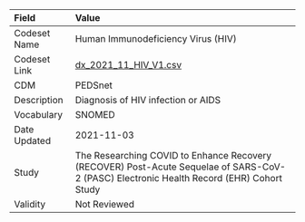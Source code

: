 |Field        |Value                                                                                                                                    |
|:------------|:----------------------------------------------------------------------------------------------------------------------------------------|
|Codeset Name |Human Immunodeficiency Virus (HIV)                                                                                                       |
|Codeset Link |[dx_2021_11_HIV_V1.csv](https://github.com/PEDSnet/Variable-Dictionary/blob/main/conditions/dx_2021_11_HIV_V1.csv)                       |
|CDM          |PEDSnet                                                                                                                                  |
|Description  |Diagnosis of HIV infection or AIDS                                                                                                       |
|Vocabulary   |SNOMED                                                                                                                                   |
|Date Updated |2021-11-03                                                                                                                               |
|Study        |The Researching COVID to Enhance Recovery (RECOVER) Post-Acute Sequelae of SARS-CoV-2 (PASC) Electronic Health Record (EHR) Cohort Study |
|Validity     |Not Reviewed                                                                                                                             |
